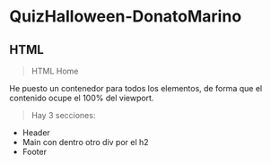 # QuizHalloween-DonatoMarino

## HTML
>HTML Home


He puesto un contenedor para todos los elementos, de forma que el contenido ocupe el 100% del viewport.
> Hay 3 secciones:

- Header
- Main con dentro otro div por el h2
- Footer
